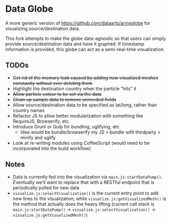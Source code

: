 # Data Globe
A more generic version of https://github.com/dataarts/armsglobe for visualizing source/destination data.

This fork attempts to make the globe data-agnostic so that users can simply provide source/destination data and have it graphed. If timestamp information is provided, this globe can act as a semi-real-time visualization.

## TODOs

* ~~Get rid of the memory leak caused by adding new visualized meshes constantly without ever deleting them~~
* Highlight the destination country when the particle "hits" it
* ~~Allow particle colour to be set via the data~~
* ~~Clean up sample data to remove unneeded fields~~
* Allow source/destination data to be specified as lat/long, rather than country names
* Refactor JS to allow better modularization with something like RequireJS, Browserify, etc.
* Introduce Grunt or Gulp for bundling, uglifying, etc.
  * Idea would be bundle/browserify my JS > bundle with thirdparty > minify and uglify
* Look at re-writing modules using CoffeeScript (would need to be incorporated into the build workflow)

## Notes

* Data is currently fed into the visualization via `main.js:startDataPump()`. Eventually we'll want to replace that with a RESTful endpoint that is periodically polled for new data
* `visualize.js:selectVisualization()` is the current entry point to add new lines to the visualization, while `visualize.js:getVisualizedMesh()` is the method that actually does the heavy lifting (current call stack is `main.js:startDataPump()` -> `visualize.js:selectVisualization()` -> `visualize.js:getVisualizedMesh()`)
